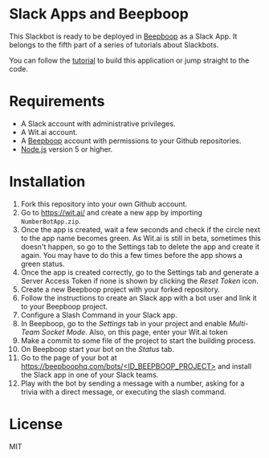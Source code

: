 # Slack Apps and Beepboop

This Slackbot is ready to be deployed in [Beepboop](https://beepboophq.com) as a Slack App. It belongs to the fifth part of a series of tutorials about Slackbots.

You can follow the [tutorial](http://sitepoint.com) to build this application or jump straight to the code.

# Requirements
- A Slack account with administrative privileges.
- A Wit.ai account.
- A [Beepboop](https://beepboophq.com) account with permissions to your Github repositories.
- [Node.js](https://nodejs.org/en/download/) version 5 or higher.

# Installation
1. Fork this repository into your own Github account.
2. Go to https://wit.ai/ and create a new app by importing `NumberBotApp.zip`.
3. Once the app is created, wait a few seconds and check if the circle next to the app name becomes green. As Wit.ai is still in beta, sometimes this doesn't happen, so go to the Settings tab to delete the app and create it again. You may have to do this a few times before the app shows a green status.
4. Once the app is created correctly, go to the Settings tab and generate a Server Access Token if none is shown by clicking the *Reset Token* icon.
5. Create a new Beepboop project with your forked repository.
6. Follow the instructions to create an Slack app with a bot user and link it to your Beepboop project.
7. Configure a Slash Command in your Slack app.
8. In Beepboop, go to the *Settings* tab in your project and enable *Multi-Team Socket Mode*. Also, on this page, enter your Wit.ai token
9. Make a commit to some file of the project to start the building process.
10. On Beepboop start your bot on the *Status* tab.
11. Go to the page of your bot at [https://beepboophq.com/bots/<ID_BEEPBOOP_PROJECT>](https://beepboophq.com/bots/XXXXXXX) and install the Slack app in one of your Slack teams. 
12. Play with the bot by sending a message with a number, asking for a trivia with a direct message, or executing the slash command.

# License
MIT